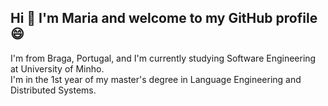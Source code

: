 
## Hi 👋 I'm Maria and welcome to my GitHub profile :smile:  
I'm from Braga, Portugal, and I'm currently studying Software Engineering at University of Minho.    
I'm in the 1st year of my master's degree in Language Engineering and Distributed Systems.




<!--
**mj-ramos/mj-ramos** is a ✨ _special_ ✨ repository because its `README.md` (this file) appears on your GitHub profile.

Here are some ideas to get you started:

- 🔭 I’m currently working on ...
- 🌱 I’m currently learning ...
- 👯 I’m looking to collaborate on ...
- 🤔 I’m looking for help with ...
- 💬 Ask me about ..
- 📫 How to reach me: ...
- 😄 Pronouns: ...
- ⚡ Fun fact: ...
-->
